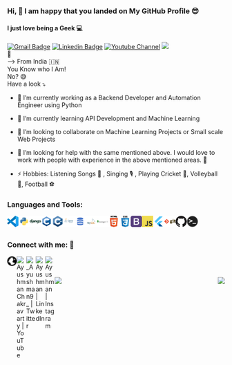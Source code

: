 ### Hi, 👋 I am happy that you landed on My GitHub Profile  :sunglasses: 
#### I just love being a Geek :computer:

[![Gmail Badge](https://img.shields.io/badge/-Gmail-c14438?style=flat-square&logo=Gmail&logoColor=white&link=mailto:ayushmanchak@gmail.com)](mailto:ayushmanchak@gmail.com)
[![Linkedin Badge](https://img.shields.io/badge/-Ayushman-blue?style=flat-square&logo=Linkedin&logoColor=white&link=https://www.linkedin.com/in/ayushhmanchakravarty)](https://www.linkedin.com/in/ayushman09)
[![Youtube Channel](https://img.shields.io/badge/-Ayushman%20Chakravarty-c14438?style=flat-square&logo=Youtube&link=https://www.youtube.com/channel/UCmBzEm2eySjNyGw4xQ8YkqQ)](https://www.youtube.com/channel/UCietjxpksncMdOUkycv5nqA)
![](https://komarev.com/ghpvc/?username=Ayushman09&color=blue&label=GitHub+Profile+Views)
 <br> 👋 <br>
--> From India    :india: <br>
You Know who I Am! <br>
No? :sweat_smile: <br>
Have a look :arrow_heading_down:
<section>
 
- 🔭 I’m currently working as a Backend Developer and Automation Engineer using Python
 
- 🌱 I’m currently learning API Development and Machine Learning
 
- 👯 I’m looking to collaborate on Machine Learning Projects or Small scale Web Projects
 
- 🤔 I’m looking for help with the same mentioned above. I would love to work with people with experience in the above mentioned areas. :100:

- ⚡ Hobbies: Listening Songs :musical_score: , Singing :studio_microphone: , Playing Cricket :cricket_game:, Volleyball :volleyball:, Football :soccer:
</section>


<div>
 
### Languages and Tools:

<img align="left" alt="Visual Studio Code" width="26px" src="https://raw.githubusercontent.com/github/explore/80688e429a7d4ef2fca1e82350fe8e3517d3494d/topics/visual-studio-code/visual-studio-code.png" />
<img align="left" alt="Python" width="26px" src="https://raw.githubusercontent.com/github/explore/80688e429a7d4ef2fca1e82350fe8e3517d3494d/topics/python/python.png" />
<img align="left" alt="Django" width="26px" src="https://raw.githubusercontent.com/github/explore/80688e429a7d4ef2fca1e82350fe8e3517d3494d/topics/django/django.png" />
<img align="left" alt="C Language" width="26px" src="https://raw.githubusercontent.com/github/explore/e94815998e4e0713912fed477a1f346ec04c3da2/topics/c/c.png" />
<img align="left" alt="C++" width="26px" src="https://raw.githubusercontent.com/github/explore/80688e429a7d4ef2fca1e82350fe8e3517d3494d/topics/cpp/cpp.png" />
<img align="left" alt="Java" width="26px" src="https://raw.githubusercontent.com/github/explore/80688e429a7d4ef2fca1e82350fe8e3517d3494d/topics/java/java.png" />
<img align="left" alt="SQL" width="26px" src="https://raw.githubusercontent.com/github/explore/80688e429a7d4ef2fca1e82350fe8e3517d3494d/topics/sql/sql.png" />
<img align="left" alt="MySQL" width="26px" src="https://raw.githubusercontent.com/github/explore/80688e429a7d4ef2fca1e82350fe8e3517d3494d/topics/mysql/mysql.png" />
<img align="left" alt="MongoDB" width="26px" src="https://raw.githubusercontent.com/github/explore/80688e429a7d4ef2fca1e82350fe8e3517d3494d/topics/mongodb/mongodb.png" />
<img align="left" alt="HTML5" width="26px" src="https://raw.githubusercontent.com/github/explore/80688e429a7d4ef2fca1e82350fe8e3517d3494d/topics/html/html.png" />
<img align="left" alt="CSS3" width="26px" src="https://raw.githubusercontent.com/github/explore/80688e429a7d4ef2fca1e82350fe8e3517d3494d/topics/css/css.png" />
<img align="left" alt="Bootstrap" width="26px" src="https://raw.githubusercontent.com/github/explore/80688e429a7d4ef2fca1e82350fe8e3517d3494d/topics/bootstrap/bootstrap.png" />
<img align="left" alt="JavaScript" width="26px" src="https://raw.githubusercontent.com/github/explore/80688e429a7d4ef2fca1e82350fe8e3517d3494d/topics/javascript/javascript.png" />
<img align="left" alt="Flutter" width="26px" src="https://raw.githubusercontent.com/github/explore/80688e429a7d4ef2fca1e82350fe8e3517d3494d/topics/flutter/flutter.png" />
<img align="left" alt="Git" width="26px" src="https://raw.githubusercontent.com/github/explore/80688e429a7d4ef2fca1e82350fe8e3517d3494d/topics/git/git.png" />
<img align="left" alt="GitHub" width="26px" src="https://raw.githubusercontent.com/github/explore/78df643247d429f6cc873026c0622819ad797942/topics/github/github.png" />
<img align="left" alt="Terminal" width="26px" src="https://raw.githubusercontent.com/github/explore/80688e429a7d4ef2fca1e82350fe8e3517d3494d/topics/terminal/terminal.png" />
<br />
<br /> </div>

### Connect with me:  💬

[<img align="left" alt="Ayushman" width="22px" src="https://raw.githubusercontent.com/iconic/open-iconic/master/svg/globe.svg" />][website]
[<img align="left" alt="Ayushman Chakravarty | YouTube" width="22px" src="https://cdn.jsdelivr.net/npm/simple-icons@v3/icons/youtube.svg" />][youtube]
[<img align="left" alt="_Ayushman9_ | Twitter" width="22px" src="https://cdn.jsdelivr.net/npm/simple-icons@v3/icons/twitter.svg" />][twitter]
[<img align="left" alt="Ayushman | LinkedIn" width="22px" src="https://cdn.jsdelivr.net/npm/simple-icons@v3/icons/linkedin.svg" />][linkedin]
[<img align="left" alt="Ayushman | Instagram" width="22px" src="https://cdn.jsdelivr.net/npm/simple-icons@v3/icons/instagram.svg" />][instagram]  
<br>


<a href="https://github.com/Ayushman09">
  <img align="left" src="https://github-readme-stats.vercel.app/api?username=Ayushman09&show_icons=true" />
</a>
<a href="https://github.com/Ayushman09">
  <img align="right" src="https://github-readme-stats.vercel.app/api/top-langs/?username=Ayushman09" />
</a> 
<br><br><br><br><br><br><br>

[website]: https://www.github.com/Ayushman09/
[twitter]: https://twitter.com/_Ayushman9_
[youtube]: https://www.youtube.com/channel/UCmBzEm2eySjNyGw4xQ8YkqQ
[linkedin]: https://www.linkedin.com/in/ayushman09/
[instagram]: https://www.instagram.com/ayushman9__/

